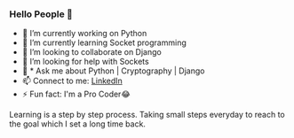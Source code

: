 ### Hello People 👋
- 🔭 I’m currently working on Python
- 🌱 I’m currently learning Socket programming
- 👯 I’m looking to collaborate on Django
- 🤔 I’m looking for help with Sockets
- 💬 * Ask me about Python | Cryptography | Django
- 📫 Connect to me: [LinkedIn](https://www.linkedin.com/in/devesh-kumar-sharma-86921816a/)
- ⚡ Fun fact: I'm a Pro Coder😂

Learning is a step by step process.
Taking small steps everyday to reach to the goal which I set a long time back.
